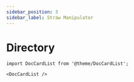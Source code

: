 ```yaml
---
sidebar_position: 3
sidebar_label: Straw Manipulator
---
```


# Directory

```mdx-code-block
import DocCardList from '@theme/DocCardList';

<DocCardList />
```

